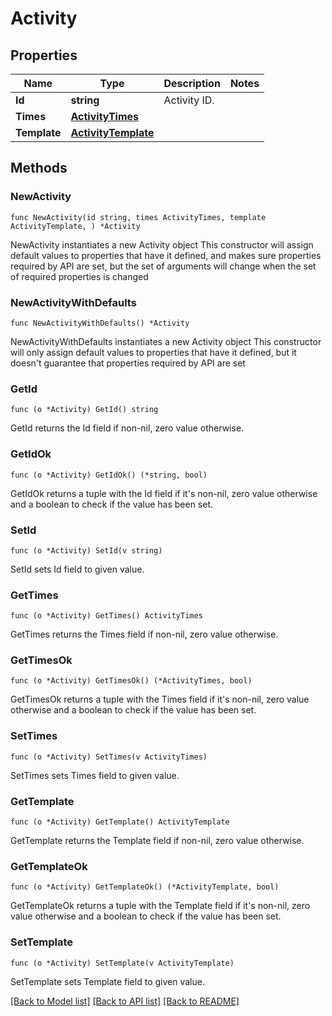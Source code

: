 # Activity

## Properties

Name | Type | Description | Notes
------------ | ------------- | ------------- | -------------
**Id** | **string** | Activity ID. | 
**Times** | [**ActivityTimes**](ActivityTimes.md) |  | 
**Template** | [**ActivityTemplate**](ActivityTemplate.md) |  | 

## Methods

### NewActivity

`func NewActivity(id string, times ActivityTimes, template ActivityTemplate, ) *Activity`

NewActivity instantiates a new Activity object
This constructor will assign default values to properties that have it defined,
and makes sure properties required by API are set, but the set of arguments
will change when the set of required properties is changed

### NewActivityWithDefaults

`func NewActivityWithDefaults() *Activity`

NewActivityWithDefaults instantiates a new Activity object
This constructor will only assign default values to properties that have it defined,
but it doesn't guarantee that properties required by API are set

### GetId

`func (o *Activity) GetId() string`

GetId returns the Id field if non-nil, zero value otherwise.

### GetIdOk

`func (o *Activity) GetIdOk() (*string, bool)`

GetIdOk returns a tuple with the Id field if it's non-nil, zero value otherwise
and a boolean to check if the value has been set.

### SetId

`func (o *Activity) SetId(v string)`

SetId sets Id field to given value.


### GetTimes

`func (o *Activity) GetTimes() ActivityTimes`

GetTimes returns the Times field if non-nil, zero value otherwise.

### GetTimesOk

`func (o *Activity) GetTimesOk() (*ActivityTimes, bool)`

GetTimesOk returns a tuple with the Times field if it's non-nil, zero value otherwise
and a boolean to check if the value has been set.

### SetTimes

`func (o *Activity) SetTimes(v ActivityTimes)`

SetTimes sets Times field to given value.


### GetTemplate

`func (o *Activity) GetTemplate() ActivityTemplate`

GetTemplate returns the Template field if non-nil, zero value otherwise.

### GetTemplateOk

`func (o *Activity) GetTemplateOk() (*ActivityTemplate, bool)`

GetTemplateOk returns a tuple with the Template field if it's non-nil, zero value otherwise
and a boolean to check if the value has been set.

### SetTemplate

`func (o *Activity) SetTemplate(v ActivityTemplate)`

SetTemplate sets Template field to given value.



[[Back to Model list]](../README.md#documentation-for-models) [[Back to API list]](../README.md#documentation-for-api-endpoints) [[Back to README]](../README.md)


